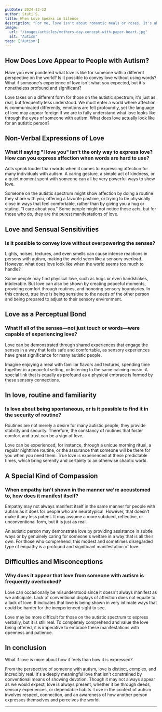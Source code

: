 ```yaml
---
pubDate: 2024-12-22
author: Stuti S.
title: When Love Speaks in Silence
description: "For me, love isn't about romantic meals or roses. It's about someone who will make me feel important even if we sit in silence when words are too much."  
image:
  url: "/images/articles/mothers-day-concept-with-paper-heart.jpg"
  alt: "Autism"
tags: ["Autism"]
---
```


## How Does Love Appear to People with Autism? 
Have you ever pondered what love is like for someone with a different perspective on the world? Is it possible to convey love without using words? What if someone's experience of love isn't what you expected, but it's nonetheless profound and significant?  

Love takes on a different form for those on the autistic spectrum; it's just as real, but frequently less understood. We must enter a world where affection is communicated differently, emotions are felt profoundly, yet the language of love may appear foreign if we are to fully understand what love looks like through the eyes of someone with autism. What does love actually look like for an autistic person?  

## Non-Verbal Expressions of Love
### What if saying "I love you" isn't the only way to express love? How can you express affection when words are hard to use?  

Acts speak louder than words when it comes to expressing affection for many individuals with autism. A caring gesture, a simple act of kindness, or a quiet moment spent with someone can all be very powerful ways to show love.  

Someone on the autistic spectrum might show affection by doing a routine they share with you, offering a favorite pastime, or trying to be physically close in ways that feel comfortable, rather than by giving you a hug or stating, "I care about you." Some people might not notice these acts, but for those who do, they are the purest manifestations of love.  

## Love and Sensual Sensitivities  
### Is it possible to convey love without overpowering the senses?  

Lights, noises, textures, and even smells can cause intense reactions in persons with autism, making the world seem like a sensory overload. However, what does love look like when the world seems too much to handle?  

Some people may find physical love, such as hugs or even handshakes, intolerable. But love can also be shown by creating peaceful moments, providing comfort through routines, and honoring sensory boundaries. In this context, true love is being sensitive to the needs of the other person and being prepared to adjust to their sensory environment.  

## Love as a Perceptual Bond 
### What if all of the senses—not just touch or words—were capable of experiencing love?  

Love can be demonstrated through shared experiences that engage the senses in a way that feels safe and comfortable, as sensory experiences have great significance for many autistic people.  

Imagine enjoying a meal with familiar flavors and textures, spending time together in a peaceful setting, or listening to the same calming music. A special link that is equally as profound as a physical embrace is formed by these sensory connections.  

## In love, routine and familiarity  
### Is love about being spontaneous, or is it possible to find it in the security of routine?  

Routines are not merely a desire for many autistic people; they provide stability and security. Therefore, the constancy of routines that foster comfort and trust can be a sign of love.  

Love can be experienced, for instance, through a unique morning ritual, a regular nighttime routine, or the assurance that someone will be there for you when you need them. True love is experienced at these predictable times, which bring serenity and certainty to an otherwise chaotic world.  

## A Special Kind of Compassion  
### When empathy isn't shown in the manner we're accustomed to, how does it manifest itself?  

Empathy may not always manifest itself in the same manner for people with autism as it does for people who are neurotypical. However, that doesn't make it any less potent. It may assume a more subdued, reflective, or unconventional form, but it is just as real.  

An autistic person may demonstrate love by providing assistance in subtle ways or by genuinely caring for someone's welfare in a way that is all their own. For those who comprehend, this modest and sometimes disregarded type of empathy is a profound and significant manifestation of love.  

## Difficulties and Misconceptions  
### Why does it appear that love from someone with autism is frequently overlooked?  

Love can occasionally be misunderstood since it doesn't always manifest as we anticipate. Lack of conventional displays of affection does not equate to a lack of love. It indicates that love is being shown in very intimate ways that could be harder for the inexperienced sight to see.  

Love may be more difficult for those on the autistic spectrum to express verbally, but it is still real. To completely comprehend and value the love being offered, it is imperative to embrace these manifestations with openness and patience.  

## In conclusion
What if love is more about how it feels than how it is expressed?  

From the perspective of someone with autism, love is distinct, complex, and incredibly real. It's a deeply meaningful love that isn't constrained by conventional means of showing devotion. Though it may not always appear as we would expect, love is always present, whether it be through deeds, sensory experiences, or dependable habits. Love in the context of autism involves respect, connection, and an awareness of how another person expresses themselves and perceives the world.  

---
